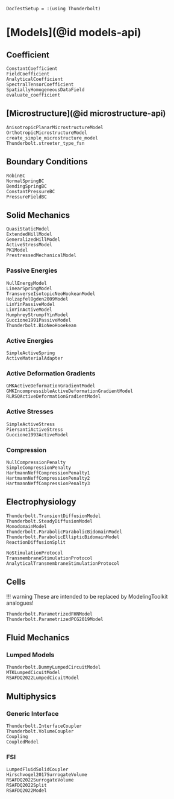 ```@meta
DocTestSetup = :(using Thunderbolt)
```

# [Models](@id models-api)

## Coefficient

```@docs
ConstantCoefficient
FieldCoefficient
AnalyticalCoefficient
SpectralTensorCoefficient
SpatiallyHomogeneousDataField
evaluate_coefficient
```

## [Microstructure](@id microstructure-api)

```@docs
AnisotropicPlanarMicrostructureModel
OrthotropicMicrostructureModel
create_simple_microstructure_model
Thunderbolt.streeter_type_fsn
```

## Boundary Conditions

```@docs
RobinBC
NormalSpringBC
BendingSpringBC
ConstantPressureBC
PressureFieldBC
```

## Solid Mechanics

```@docs
QuasiStaticModel
ExtendedHillModel
GeneralizedHillModel
ActiveStressModel
PK1Model
PrestressedMechanicalModel
```

### Passive Energies

```@docs
NullEnergyModel
LinearSpringModel
TransverseIsotopicNeoHookeanModel
HolzapfelOgden2009Model
LinYinPassiveModel
LinYinActiveModel
HumphreyStrumpfYinModel
Guccione1991PassiveModel
Thunderbolt.BioNeoHooekean
```

### Active Energies

```@docs
SimpleActiveSpring
ActiveMaterialAdapter
```

### Active Deformation Gradients

```@docs
GMKActiveDeformationGradientModel
GMKIncompressibleActiveDeformationGradientModel
RLRSQActiveDeformationGradientModel
```

### Active Stresses

```@docs
SimpleActiveStress
PiersantiActiveStress
Guccione1993ActiveModel
```

### Compression

```@docs
NullCompressionPenalty
SimpleCompressionPenalty
HartmannNeffCompressionPenalty1
HartmannNeffCompressionPenalty2
HartmannNeffCompressionPenalty3
```

## Electrophysiology

```@docs
Thunderbolt.TransientDiffusionModel
Thunderbolt.SteadyDiffusionModel
MonodomainModel
Thunderbolt.ParabolicParabolicBidomainModel
Thunderbolt.ParabolicEllipticBidomainModel
ReactionDiffusionSplit
```

```@docs
NoStimulationProtocol
TransmembraneStimulationProtocol
AnalyticalTransmembraneStimulationProtocol
```

## Cells

!!! warning
    These are intended to be replaced by ModelingToolkit analogues!

```@docs
Thunderbolt.ParametrizedFHNModel
Thunderbolt.ParametrizedPCG2019Model
```


## Fluid Mechanics

### Lumped Models

```@docs
Thunderbolt.DummyLumpedCircuitModel
MTKLumpedCicuitModel
RSAFDQ2022LumpedCicuitModel
```

## Multiphysics

### Generic Interface

```@docs
Thunderbolt.InterfaceCoupler
Thunderbolt.VolumeCoupler
Coupling
CoupledModel
```

### FSI

```@docs
LumpedFluidSolidCoupler
Hirschvogel2017SurrogateVolume
RSAFDQ2022SurrogateVolume
RSAFDQ2022Split
RSAFDQ2022Model
```
